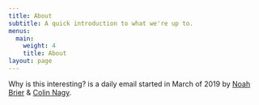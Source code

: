 ```yaml
---
title: About
subtitle: A quick introduction to what we're up to.
menus:
  main:
    weight: 4
    title: About
layout: page
---
```


Why is this interesting? is a daily email started in March of 2019 by [Noah Brier](https://twitter.com/heyitsnoah) & [Colin Nagy](https://twitter.com/cjn). 
